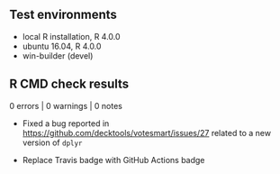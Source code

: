 ## Test environments
* local R installation, R 4.0.0
* ubuntu 16.04, R 4.0.0
* win-builder (devel)

## R CMD check results

0 errors | 0 warnings | 0 notes

* Fixed a bug reported in https://github.com/decktools/votesmart/issues/27 related to a new version of `dplyr`

* Replace Travis badge with GitHub Actions badge
